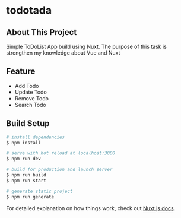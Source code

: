 # todotada

## About This Project

Simple ToDoList App build using Nuxt.
The purpose of this task is strengthen my knowledge about Vue and Nuxt

## Feature

- Add Todo
- Update Todo
- Remove Todo
- Search Todo

## Build Setup

```bash
# install dependencies
$ npm install

# serve with hot reload at localhost:3000
$ npm run dev

# build for production and launch server
$ npm run build
$ npm run start

# generate static project
$ npm run generate
```

For detailed explanation on how things work, check out [Nuxt.js docs](https://nuxtjs.org).
